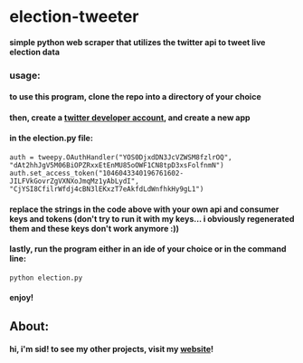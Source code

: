 # election-tweeter

#### simple python web scraper that utilizes the twitter api to tweet live election data
 
### usage:
#### to use this program, clone the repo into a directory of your choice
#### then, create a [twitter developer account](https://developer.twitter.com/en), and create a new app
#### in the election.py file:

~~~
auth = tweepy.OAuthHandler("YOS0DjxdDN3JcVZWSM8fzlrOQ", "dAt2hhJgV5M06BiOPZRxxEtEnMU85oOWF1CN8tpD3xsFolfnmN")
auth.set_access_token("1046043340196761602-JILFVkGovrZgVXNXoJmqMz1yAbLydI", "CjYSI8CfilrWfdj4cBN3lEKxzT7eAkfdLdWnfhkHy9gL1")
~~~

#### replace the strings in the code above with your own api and consumer keys and tokens (don't try to run it with my keys... i obviously regenerated them and these keys don't work anymore :))

#### lastly, run the program either in an ide of your choice or in the command line:
~~~
python election.py
~~~

#### enjoy!


## About:
#### hi, i'm sid! to see my other projects, visit my [website](http://dev.siddharthlohani.ninja/)!
